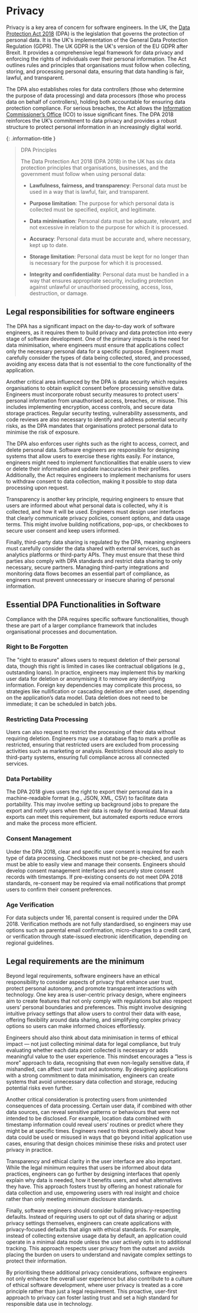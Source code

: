 

# Privacy 

Privacy is a key area of concern for software engineers. In the UK, the 
[Data Protection Act 2018](https://www.gov.uk/data-protection) (DPA) 
is the legislation that governs the protection of personal data. It is the UK's implementation of the 
General Data Protection Regulation (GDPR). The UK GDPR is the UK's version of the EU GDPR after Brexit. 
It provides a comprehensive legal framework for data privacy and enforcing the rights of 
individuals over their personal information. The Act outlines rules and principles that organisations must 
follow when collecting, storing, and processing personal data, ensuring that data handling is fair, lawful, 
and transparent.

The DPA also establishes roles for data controllers (those who determine the purpose of data processing) 
and data processors (those who process data on behalf of controllers), holding both accountable for ensuring 
data protection compliance. For serious breaches, the Act allows the 
[Information Commissioner’s Office](https://ico.org.uk/for-organisations/uk-gdpr-guidance-and-resources/) (ICO) 
to issue significant fines. The DPA 2018 reinforces the UK’s commitment to data privacy and provides a robust 
structure to protect personal information in an increasingly digital world.

{: .information-title }
> <i class="fa-solid fa-circle-info"></i> DPA Principles
>
> The Data Protection Act 2018 (DPA 2018) in the UK has six data protection principles that organisations, 
> businesses, and the government must follow when using personal data: 
> 
> * **Lawfulness, fairness, and transparency**: Personal data must be used in a way that is lawful, fair, 
>   and transparent. 
> 
> * **Purpose limitation**: The purpose for which personal data is collected must be specified, explicit, 
>   and legitimate. 
> 
> * **Data minimisation**: Personal data must be adequate, relevant, and not excessive in relation to the 
>   purpose for which it is processed. 
> 
> * **Accuracy**: Personal data must be accurate and, where necessary, kept up to date. 
> 
> * **Storage limitation**: Personal data must be kept for no longer than is necessary for the purpose 
>   for which it is processed. 
> 
> * **Integrity and confidentiality**: Personal data must be handled in a way that ensures appropriate 
>   security, including protection against unlawful or unauthorised processing, access, loss, destruction, 
>   or damage. 

## Legal responsibilities for software engineers

The DPA has a significant impact on the day-to-day work of software engineers, as it requires them to 
build privacy and data protection into every stage of software development. One of the primary impacts is 
the need for data minimisation, where engineers must ensure that applications collect only the necessary 
personal data for a specific purpose. Engineers must carefully consider the types of data being collected, 
stored, and processed, avoiding any excess data that is not essential to the core functionality of the 
application.

Another critical area influenced by the DPA is data security which requires organisations to obtain 
explicit consent before processing sensitive data. Engineers must incorporate robust 
security measures to protect users' personal information from unauthorised access, breaches, or misuse. 
This includes implementing encryption, access controls, and secure data storage practices. Regular 
security testing, vulnerability assessments, and code reviews are also necessary to identify and address 
potential security risks, as the DPA mandates that organisations protect personal data to minimise the 
risk of exposure.

The DPA also enforces user rights such as the right to access, correct, and delete personal data. 
Software engineers are responsible for designing systems that allow users to exercise these rights easily. 
For instance, engineers might need to implement functionalities that enable users to view or delete their 
information and update inaccuracies in their profiles. Additionally, the Act requires engineers to 
implement mechanisms for users to withdraw consent to data collection, making it possible to stop data 
processing upon request.

Transparency is another key principle, requiring engineers to ensure that users are informed about what 
personal data is collected, why it is collected, and how it will be used. Engineers must design user 
interfaces that clearly communicate privacy policies, consent options, and data usage terms. This might 
involve building notifications, pop-ups, or checkboxes to secure user consent and keep users informed.

Finally, third-party data sharing is regulated by the DPA, meaning engineers must carefully consider the 
data shared with external services, such as analytics platforms or third-party APIs. They must ensure 
that these third parties also comply with DPA standards and restrict data sharing to only necessary, 
secure partners. Managing third-party integrations and monitoring data flows becomes an essential part 
of compliance, as engineers must prevent unnecessary or insecure sharing of personal information.

## Essential DPA Functionalities in Software

Compliance with the DPA requires specific software functionalities, though these are part of a larger 
compliance framework that includes organisational processes and documentation.

### Right to Be Forgotten

The "right to erasure" allows users to request deletion of their personal data, though this right is 
limited in cases like contractual obligations (e.g., outstanding loans). In practice, engineers may 
implement this by marking user data for deletion or anonymising it to remove any identifying information. 
Foreign key dependencies may complicate this process, so strategies like nullification or cascading 
deletion are often used, depending on the application’s data model. Data deletion does not need to be 
immediate; it can be scheduled in batch jobs.

### Restricting Data Processing

Users can also request to restrict the processing of their data without requiring deletion. Engineers 
may use a database flag to mark a profile as restricted, ensuring that restricted users are excluded 
from processing activities such as marketing or analysis. Restrictions should also apply to third-party 
systems, ensuring full compliance across all connected services.

### Data Portability

The DPA 2018 gives users the right to export their personal data in a machine-readable format (e.g., 
JSON, XML, CSV) to facilitate data portability. This may involve setting up background jobs to prepare 
the export and notify users when their data is ready for download. Manual data exports can meet this 
requirement, but automated exports reduce errors and make the process more efficient.

### Consent Management

Under the DPA 2018, clear and specific user consent is required for each type of data processing. 
Checkboxes must not be pre-checked, and users must be able to easily view and manage their consents. 
Engineers should develop consent management interfaces and securely store consent records with timestamps. 
If pre-existing consents do not meet DPA 2018 standards, re-consent may be required via email 
notifications that prompt users to confirm their consent preferences.

### Age Verification

For data subjects under 16, parental consent is required under the DPA 2018. Verification methods are 
not fully standardised, so engineers may use options such as parental email confirmation, micro-charges 
to a credit card, or verification through state-issued electronic identification, depending on regional 
guidelines.

## Legal requirements are the minimum

Beyond legal requirements, software engineers have an ethical responsibility to consider aspects of 
privacy that enhance user trust, protect personal autonomy, and promote transparent interactions with 
technology. One key area is user-centric privacy design, where engineers aim to create features that not 
only comply with regulations but also respect users’ personal boundaries and preferences. This might 
involve designing intuitive privacy settings that allow users to control their data with ease, offering 
flexibility around data sharing, and simplifying complex privacy options so users can make informed 
choices effortlessly.

Engineers should also think about data minimisation in terms of ethical impact — not just collecting 
minimal data for legal compliance, but truly evaluating whether each data point collected is necessary 
or adds meaningful value to the user experience. This mindset encourages a “less is more” approach to 
data, recognising that even non-legally sensitive data, if mishandled, can affect user trust and autonomy. 
By designing applications with a strong commitment to data minimisation, engineers can create systems that 
avoid unnecessary data collection and storage, reducing potential risks even further.

Another critical consideration is protecting users from unintended consequences of data processing. Certain 
user data, if combined with other data sources, can reveal sensitive patterns or behaviours that were not 
intended to be disclosed. For example, location data combined with timestamp information could reveal users’ 
routines or predict where they might be at specific times. Engineers need to think proactively about how 
data could be used or misused in ways that go beyond initial application use cases, ensuring that design 
choices minimise these risks and protect user privacy in practice.

Transparency and ethical clarity in the user interface are also important. While the legal minimum requires 
that users be informed about data practices, engineers can go further by designing interfaces that openly 
explain why data is needed, how it benefits users, and what alternatives they have. This approach fosters 
trust by offering an honest rationale for data collection and use, empowering users with real insight and 
choice rather than only meeting minimum disclosure standards.

Finally, software engineers should consider building privacy-respecting defaults. Instead of requiring 
users to opt out of data sharing or adjust privacy settings themselves, engineers can create applications 
with privacy-focused defaults that align with ethical standards. For example, instead of collecting 
extensive usage data by default, an application could operate in a minimal data mode unless the user 
actively opts in to additional tracking. This approach respects user privacy from the outset and avoids 
placing the burden on users to understand and navigate complex settings to protect their information.

By prioritising these additional privacy considerations, software engineers not only enhance the overall 
user experience but also contribute to a culture of ethical software development, where user privacy is 
treated as a core principle rather than just a legal requirement. This proactive, user-first approach to 
privacy can foster lasting trust and set a high standard for responsible data use in technology.

